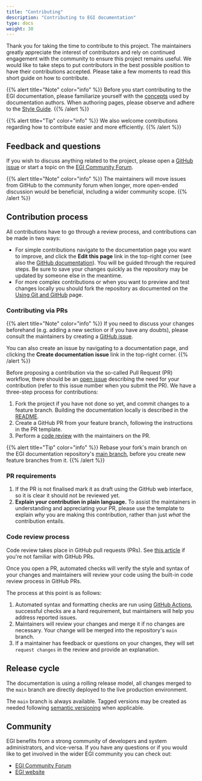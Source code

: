```yaml
---
title: "Contributing"
description: "Contributing to EGI documentation"
type: docs
weight: 30
---
```


Thank you for taking the time to contribute to this project. The maintainers
greatly appreciate the interest of contributors and rely on continued engagement
with the community to ensure this project remains useful. We would like to
take steps to put contributors in the best possible position to have their
contributions accepted. Please take a few moments to read this short guide on
how to contribute.

{{% alert title="Note" color="info" %}} Before you start contributing to the
EGI documentation, please familiarize yourself with the [concepts](../concepts)
used by documentation authors. When authoring pages, please observe and adhere
to the [Style Guide](style).
{{% /alert %}}

{{% alert title="Tip" color="info" %}} We also welcome contributions
regarding how to contribute easier and more efficiently.
{{% /alert %}}

## Feedback and questions

If you wish to discuss anything related to the project, please open a
[GitHub issue](https://github.com/EGI-Federation/documentation/issues/new) or
start a topic on the [EGI Community Forum](https://community.egi.eu).

{{% alert title="Note" color="info" %}} The maintainers will move issues from
GitHub to the community forum when longer, more open-ended discussion would be
beneficial, including a wider community scope.
{{% /alert %}}

## Contribution process

All contributions have to go through a review process, and contributions can be
made in two ways:

<!-- markdownlint-disable no-inline-html -->
- For simple contributions navigate to the documentation page you want to
  improve, and click the **<i class='fa fa-edit'></i> Edit this page** link in
  the top-right corner
  (see also the [GitHub documentation](https://help.github.com/en/github/managing-files-in-a-repository/editing-files-in-another-users-repository)).
  You will be guided through the required steps. Be sure to save your
  changes quickly as the repository may be updated by someone else in the
  meantime.
- For more complex contributions or when you want to preview and test changes
  locally you should fork the repository as documented on the
  [Using Git and GitHub](git) page.
<!-- markdownlint-enable no-inline-html -->

### Contributing via PRs

{{% alert title="Note" color="info" %}} If you need to discuss your changes
beforehand (e.g. adding a new section or if you have any doubts), please
consult the maintainers by creating a
[GitHub issue](https://github.com/EGI-Federation/documentation/issues/new).

<!-- markdownlint-disable no-inline-html -->
You can also create an issue by navigating to a documentation page, and
clicking the **<i class='fab fa-github'></i> Create documentation issue** link
in the top-right corner.
{{% /alert %}}
<!-- markdownlint-enable no-inline-html -->

Before proposing a contribution via the so-called Pull Request (PR) workflow,
there should be an [open issue](https://github.com/EGI-Federation/documentation/issues)
describing the need for your contribution (refer to this issue number when you
submit the PR). We have a three-step process for contributions:

1. Fork the project if you have not done so yet, and commit changes to a
   feature branch. Building the documentation locally is described in the
   [README](https://github.com/EGI-Federation/documentation/blob/main/README.md).
1. Create a GitHub PR from your feature branch, following the instructions
   in the PR template.
1. Perform a [code review](#code-review-process) with the maintainers on the PR.

{{% alert title="Tip" color="info" %}} Rebase your fork's main branch on the
EGI documentation repository's
[main branch](https://github.com/EGI-Federation/documentation/tree/main),
before you create new feature branches from it.
{{% /alert %}}

### PR requirements

1. If the PR is not finalised mark it as draft using the GitHub web interface,
   so it is clear it should not be reviewed yet.
1. **Explain your contribution in plain language.** To assist the maintainers in
   understanding and appreciating your PR, please use the template to
   explain _why_ you are making this contribution, rather than just _what_ the
   contribution entails.

### Code review process

Code review takes place in GitHub pull requests (PRs). See
[this article](https://help.github.com/articles/about-pull-requests/) if you're
not familiar with GitHub PRs.

Once you open a PR, automated checks will verify the style and syntax
of your changes and maintainers will review your code using the built-in code
review process in GitHub PRs.

The process at this point is as follows:

1. Automated syntax and formatting checks are run using
   [GitHub Actions](https://github.com/features/actions), successful checks are
   a hard requirement, but maintainers will help you address reported
   issues.
1. Maintainers will review your changes and merge it if no changes are
   necessary.
   Your change will be merged into the repository's `main` branch.
1. If a maintainer has feedback or questions on your changes, they will set
   `request changes` in the review and provide an explanation.

## Release cycle

The documentation is using a rolling release model, all changes merged to the
`main` branch are directly deployed to the live production environment.

The `main` branch is always available. Tagged versions may be created as needed
following [semantic versioning](https://semver.org/) when applicable.

## Community

EGI benefits from a strong community of developers and system administrators,
and vice-versa. If you have any questions or if you would like to get involved
in the wider EGI community you can check out:

- [EGI Community Forum](https://community.egi.eu/)
- [EGI website](https://www.egi.eu)
